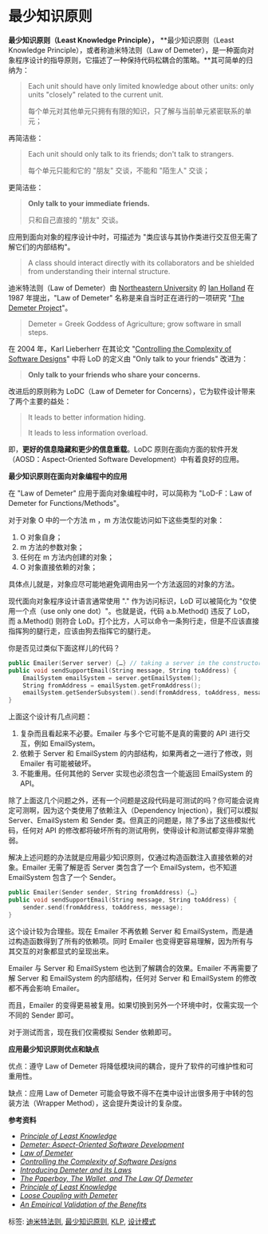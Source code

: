 # 最少知识原则

**最少知识原则（Least Knowledge Principle），** **最少知识原则（Least Knowledge Principle），或者称迪米特法则（Law of Demeter），是一种面向对象程序设计的指导原则，它描述了一种保持代码松耦合的策略。**其可简单的归纳为：

> Each unit should have only limited knowledge about other units: only units "closely" related to the current unit.
>
> 每个单元对其他单元只拥有有限的知识，只了解与当前单元紧密联系的单元；

再简洁些：

> Each unit should only talk to its friends; don't talk to strangers.
>
> 每个单元只能和它的 "朋友" 交谈，不能和 "陌生人" 交谈；

更简洁些：

> **Only talk to your immediate friends.**
>
> 只和自己直接的 "朋友" 交谈。

应用到面向对象的程序设计中时，可描述为 "类应该与其协作类进行交互但无需了解它们的内部结构"。

> A class should interact directly with its collaborators and be shielded from understanding their internal structure.

迪米特法则（Law of Demeter）由 [Northeastern University](http://www.northeastern.edu/) 的 [Ian Holland](http://www.ccs.neu.edu/research/demeter/holland/) 在 1987 年提出，"Law of Demeter" 名称是来自当时正在进行的一项研究 "[The Demeter Project](http://www.ccs.neu.edu/research/demeter/)"。

> Demeter = Greek Goddess of Agriculture; grow software in small steps.

在 2004 年，Karl Lieberherr 在其论文 "[Controlling the Complexity of Software Designs](http://www.ccs.neu.edu/research/demeter/papers/icse-04-keynote/ICSE2004.pdf)" 中将 LoD 的定义由 "Only talk to your friends" 改进为：

> **Only talk to your friends who share your concerns.**

改进后的原则称为 LoDC（Law of Demeter for Concerns），它为软件设计带来了两个主要的益处：

> It leads to better information hiding.
>
> It leads to less information overload.

即，**更好的信息隐藏和更少的信息重载**。LoDC 原则在面向方面的软件开发（AOSD：Aspect-Oriented Software Development）中有着良好的应用。

**最少知识原则在面向对象编程中的应用**

在 "Law of Demeter" 应用于面向对象编程中时，可以简称为 "LoD-F：Law of Demeter for Functions/Methods"。

对于对象 O 中的一个方法 m ，m 方法仅能访问如下这些类型的对象：

1. O 对象自身；
2. m 方法的参数对象；
3. 任何在 m 方法内创建的对象；
4. O 对象直接依赖的对象；

具体点儿就是，对象应尽可能地避免调用由另一个方法返回的对象的方法。

现代面向对象程序设计语言通常使用 "." 作为访问标识，LoD 可以被简化为 "仅使用一个点（use only one dot）"。也就是说，代码 a.b.Method() 违反了 LoD，而 a.Method() 则符合 LoD。打个比方，人可以命令一条狗行走，但是不应该直接指挥狗的腿行走，应该由狗去指挥它的腿行走。

你是否见过类似下面这样儿的代码？

```cpp
public Emailer(Server server) {…} // taking a server in the constructor
public void sendSupportEmail(String message, String toAddress) {
	EmailSystem emailSystem = server.getEmailSystem();
	String fromAddress = emailSystem.getFromAddress();
	emailSystem.getSenderSubsystem().send(fromAddress, toAddress, message);
}
```

上面这个设计有几点问题：

1. 复杂而且看起来不必要。Emailer 与多个它可能不是真的需要的 API 进行交互，例如 EmailSystem。
2. 依赖于 Server 和 EmailSystem 的内部结构，如果两者之一进行了修改，则 Emailer 有可能被破坏。
3. 不能重用。任何其他的 Server 实现也必须包含一个能返回 EmailSystem 的 API。

除了上面这几个问题之外，还有一个问题是这段代码是可测试的吗？你可能会说肯定可测啊，因为这个类使用了依赖注入（Dependency Injection），我们可以模拟 Server、EmailSystem 和 Sender 类。但真正的问题是，除了多出了这些模拟代码，任何对 API 的修改都将破坏所有的测试用例，使得设计和测试都变得非常脆弱。

解决上述问题的办法就是应用最少知识原则，仅通过构造函数注入直接依赖的对象。Emailer 无需了解是否 Server 类包含了一个 EmailSystem，也不知道 EmailSystem 包含了一个 Sender。

```cpp
public Emailer(Sender sender, String fromAddress) {…}
public void sendSupportEmail(String message, String toAddress) {
	sender.send(fromAddress, toAddress, message);
}
```

这个设计较为合理些。现在 Emailer 不再依赖 Server 和 EmailSystem，而是通过构造函数得到了所有的依赖项。同时 Emailer 也变得更容易理解，因为所有与其交互的对象都显式的呈现出来。

Emailer 与 Server 和 EmailSystem 也达到了解耦合的效果。Emailer 不再需要了解 Server 和 EmailSystem 的内部结构，任何对 Server 和 EmailSystem 的修改都不再会影响 Emailer。

而且，Emailer 的变得更易被复用。如果切换到另外一个环境中时，仅需实现一个不同的 Sender 即可。

对于测试而言，现在我们仅需模拟 Sender 依赖即可。

**应用最少知识原则优点和缺点**

优点：遵守 Law of Demeter 将降低模块间的耦合，提升了软件的可维护性和可重用性。

缺点：应用 Law of Demeter 可能会导致不得不在类中设计出很多用于中转的包装方法（Wrapper Method），这会提升类设计的复杂度。

**参考资料**

- *[Principle of Least Knowledge](http://en.wikipedia.org/wiki/Principle_of_least_knowledge)*
- *[Demeter: Aspect-Oriented Software Development](http://www.ccs.neu.edu/research/demeter/)*
- *[Law of Demeter](http://www.ccs.neu.edu/home/lieber/LoD.html)*
- *[Controlling the Complexity of Software Designs](http://www.ccs.neu.edu/research/demeter/papers/icse-04-keynote/ICSE2004.pdf)*
- *[Introducing Demeter and its Laws](http://www.bradapp.com/docs/demeter-intro.html)*
- *[The Paperboy, The Wallet, and The Law Of Demeter](http://www.ccs.neu.edu/research/demeter/demeter-method/LawOfDemeter/paper-boy/demeter.pdf)*
- *[Principle of Least Knowledge](http://www.ericfeminella.com/blog/2008/02/02/principle-of-least-knowledge/)*
- [*Loose Coupling with Demeter*](http://www.ccs.neu.edu/home/lieber/LoD/law_of_demeter_healthy_code-external.pdf)
- [*An Empirical Validation of the Beneﬁts*](http://www.ccs.neu.edu/home/lieber/LoD/LoD-2011-Zurich.pdf)

标签: [迪米特法则](https://www.cnblogs.com/MessiXiaoMo3334/tag/迪米特法则/), [最少知识原则](https://www.cnblogs.com/MessiXiaoMo3334/tag/最少知识原则/), [KLP](https://www.cnblogs.com/MessiXiaoMo3334/tag/KLP/), [设计模式](https://www.cnblogs.com/MessiXiaoMo3334/tag/设计模式/)